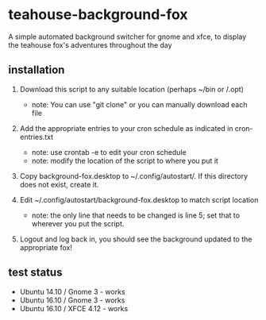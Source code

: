 teahouse-background-fox
=======================

A simple automated background switcher for gnome and xfce, to display the teahouse fox's adventures throughout the day

installation
------------

1.	Download this script to any suitable location (perhaps ~/bin or /.opt)
	- note: You can use "git clone" or you can manually download each file

2.	Add the appropriate entries to your cron schedule as indicated in cron-entries.txt
   	- note: use crontab -e to edit your cron schedule
	- note: modify the location of the script to where you put it

3.	Copy background-fox.desktop to ~/.config/autostart/. If this directory does not exist, create it.

4.	Edit ~/.config/autostart/background-fox.desktop to match script location
	- note: the only line that needs to be changed is line 5; set that to wherever you put the script.

5.	Logout and log back in, you should see the background updated to the appropriate fox!

test status
-----------

* Ubuntu 14.10 / Gnome 3 - works
* Ubuntu 16.10 / Gnome 3 - works
* Ubuntu 16.10 / XFCE 4.12 - works
